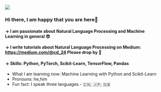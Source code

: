 ![](https://raw.githubusercontent.com/beeman-93/beeman-93/main/Screenshot%202023-04-02%20at%2023.03.20.png)

### Hi there, I am happy that you are here🥳
#### -> I am passionate about Natural Language Processing and Machine Learning in general 😎  
#### -> I write tutorials about Natural Language Processing on Medium: https://medium.com/@cd_24 Please drop by 🤝



#### -> Skills: Python, PyTorch, Scikit-Learn, TensorFlow, Pandas


- What I am learning now: Machine Learning with Python and Scikit-Learn 
- Pronouns: he,him 
- Fun fact: I speak three languages - 🇨🇳; 🇯🇵; 🇬🇧    




